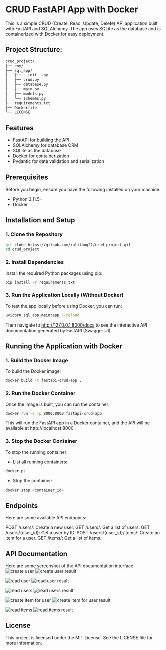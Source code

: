 # CRUD FastAPI App with Docker

This is a simple CRUD (Create, Read, Update, Delete) API application built with FastAPI and SQLAlchemy. The app uses SQLite as the database and is containerized with Docker for easy deployment.

## Project Structure:
```bash
crud_project/
├── env/
├── sql_app/
│   ├── __init__.py
│   ├── crud.py
│   ├── database.py
│   ├── main.py
│   ├── models.py
│   └── schemas.py
├── requirements.txt
├── Dockerfile
└── LICENSE
```

## Features
- FastAPI for building the API
- SQLAlchemy for database ORM
- SQLite as the database
- Docker for containerization
- Pydantic for data validation and serialization

## Prerequisites
Before you begin, ensure you have the following installed on your machine:
- Python 3.11.5+
- Docker

## Installation and Setup
### 1. Clone the Repository
```bash
git clone https://github.com/xulitong22/crud_project.git
cd crud_project
```
### 2. Install Dependencies
Install the required Python packages using pip:
```bash
pip install -r requirements.txt
```

### 3. Run the Application Locally (Without Docker)
 To test the app locally before using Docker, you can run:
```bash
uvicorn sql_app.main:app --reload
```
Then navigate to http://127.0.0.1:8000/docs to see the interactive API documentation generated by FastAPI (Swagger UI).

## Running the Application with Docker
### 1. Build the Docker Image
To build the Docker image:
```bash
docker build -t fastapi-crud-app .
```

### 2. Run the Docker Container
Once the image is built, you can run the container:
```bash
docker run -d -p 8000:8000 fastapi-crud-app
```
This will run the FastAPI app in a Docker container, and the API will be available at http://localhost:8000.

### 3. Stop the Docker Container
To stop the running container:
- List all running containers:
```bash
docker ps
```
- Stop the container:
```bash
docker stop <container_id>
```

## Endpoints
Here are some available API endpoints:

POST /users/: Create a new user.
GET /users/: Get a list of users.
GET /users/{user_id}: Get a user by ID.
POST /users/{user_id}/items/: Create an item for a user.
GET /items/: Get a list of items.

## API Documentation

Here are some screenshot of the API documentation interface:
![create user](media/create_user.png)
![create user result](media/create_user_result.png)

![read user](media/read_user.png)
![read user result](media/read_user_result.png)

![read users](media/read_users.png)
![read users result](media/read_users_result.png)

![create item for user](media/create_item_for_user.png)
![create item for user result](media/create_item_for_user_result.png)

![read items](media/read_items.png)
![read items result](media/read_items_result.png)

## License
This project is licensed under the MIT License. See the LICENSE file for more information.